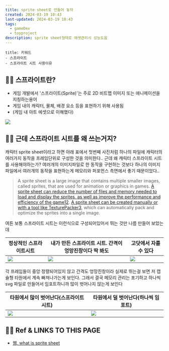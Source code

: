 ```yaml
---
title: sprite sheet로 만들어 놓자
created: 2024-03-19 10:43
last-updated: 2024-03-19 10:43
tags:
  - gameDev
  - toyproject
description: sprite sheet형태로 애셋관리시 성능도움
---
```

```ad-note
title: 키워드
- 스프라이트
- 스프라이트 시트 사용이유
```

## 👯‍♂️ 스프라이트란?

- 게임 개발에서 '스프라이트(Sprite)'는 주로 2D 비트맵 이미지 또는 애니메이션을 지칭하는용어
- 게임 내의 캐릭터, 물체, 배경 요소 등을 표현하기 위해 사용됨
- (게임 내 아트 에셋으로 이해했다)

![](https://i.imgur.com/QS9pcEx.png)

## 👯‍♂️ 근데 스프라이트 시트를 왜 쓰는거지?

 캐릭터 sprite sheet이라고 하면 아래 표에서 첫번째 사진처럼 하나의 파일에 캐릭터의 여러가지 동작을 프레임단위로 구성한 것을 의미한다.. 근데 왜 캐릭터 스프라이트 시트를 사용해야하는가? 여러개의 이미지파일로 한 동작을 구현하는 것보다 하나의 이미지 파일에서 여러개의 동작을 표현하는게 메모리와 퍼포먼스 측면에서 좋기 때문이었다..

> A sprite sheet is a large image that contains multiple smaller images, called sprites, that are used for animation or graphics in games. [A sprite sheet can reduce the number of files and memory needed to load and display the sprites, as well as improve the performance and efficiency of the game1](https://www.artstation.com/marketplace/game-dev/assets/2d/sprite-sheets)[2](https://opengameart.org/). [A sprite sheet can be created manually or with a tool like TexturePacker3](https://www.gamedeveloper.com/design/texturepacker---sprite-sheets-creator-for-your-games), which can automatically pack and optimize the sprites into a single image.

여튼 보통 스프라이트 시트는 이런식으로 구성되어있어서 뛰는 것만 나름 만들어 보았는데

| 정상적인 스프라이트시트                             | 내가 만든 스프라이트 시트. 간격이 엉망진창이다 딱 봐도          | 고닷에서 자를 수 있다                             |
| ---------------------------------------- | ---------------------------------------- | ---------------------------------------- |
| ![](https://i.imgur.com/hv7qsla.png)<br> | ![](https://i.imgur.com/aPFf1k2.png)<br> | ![](https://i.imgur.com/ULyt6gb.png)<br> |


각 프레임들이 중앙 정렬되어있지 않고 간격도 엉망진창이라 실제로 뛰는걸 보면 저 캡슐형 타원에서 계속 빠져나가는게 보인다. 그래서 결국 메모리 관리는 포기하고 하나씩 svg 파일로 만들어서 임포트하니까 많이 벗어나지 않는게 보인다

| 타원에서 많이 벗어난다(스프라이트 시트)               | 타원에서 덜 벗어난다(하나씩 임포트)                 |
| ------------------------------------ | ------------------------------------ |
| ![](https://i.imgur.com/QWDoJxo.png) | ![](https://i.imgur.com/1ULIQde.png) |

## 👯‍♂️ Ref & LINKS TO THIS PAGE

- [웹, what is sprite sheet](https://spritesheeteditor.com/spritesheet.html)


